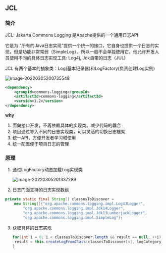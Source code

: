 ## JCL

### 简介

JCL: Jakarta Commons Logging 是Apache提供的一个通用日志API

它是为 "所有的Java日志实现"提供一个统一的接口，它自身也提供一个日志的实现，但是功能非常常弱（SimpleLog）。所以一般不会单独使用它。他允许开发人员使用不同的具体日志实现工具: Log4j, Jdk自带的日志（JUL)

JCL 有两个基本的抽象类：Log(基本记录器)和LogFactory(负责创建Log实例)

![image-20220305200735548](E:\GitHubNote\Note\Java\Log\JCL.assets\image-20220305200735548.png)

```xml
<dependency>
    <groupId>commons-logging</groupId>
    <artifactId>commons-logging</artifactId>
    <version>1.2</version>
</dependency>
```

**why**

1. 面向接口开发，不再依赖具体的实现类。减少代码的耦合
2. 项目通过导入不同的日志实现类，可以灵活的切换日志框架
3. 统一API，方便开发者学习和使用
4. 统一配置便于项目日志的管理

### 原理

1. 通过LogFactory动态加载Log实现类

   ![image-20220305201337289](E:\GitHubNote\Note\Java\Log\JCL.assets\image-20220305201337289.png)

2. 日志门面支持的日志实现数组

```java
private static final String[] classesToDiscover =
	new String[]{"org.apache.commons.logging.impl.Log4JLogger",
        "org.apache.commons.logging.impl.Jdk14Logger",
        "org.apache.commons.logging.impl.Jdk13LumberjackLogger",
        "org.apache.commons.logging.impl.SimpleLog"};
```

3. 获取具体的日志实现

   ```java
   for(int i = 0; i < classesToDiscover.length && result == null; ++i) {
   	result = this.createLogFromClass(classesToDiscover[i], logCategory, true);
   }
   ```

   